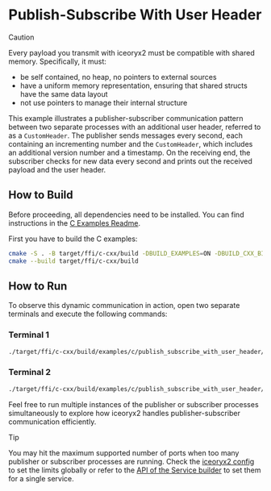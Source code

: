 # Publish-Subscribe With User Header

> [!CAUTION]
> Every payload you transmit with iceoryx2 must be compatible with shared
> memory. Specifically, it must:
>
> * be self contained, no heap, no pointers to external sources
> * have a uniform memory representation, ensuring that shared structs have the
>     same data layout
> * not use pointers to manage their internal structure

This example illustrates a publisher-subscriber communication pattern between
two separate processes with an additional user header, referred to as a
`CustomHeader`. The publisher sends messages every second, each containing an
incrementing number and the `CustomHeader`, which includes an additional version
number and a timestamp. On the receiving end, the subscriber checks for new data
every second and prints out the received payload and the user header.

## How to Build

Before proceeding, all dependencies need to be installed. You can find
instructions in the [C Examples Readme](../README.md).

First you have to build the C examples:

```sh
cmake -S . -B target/ffi/c-cxx/build -DBUILD_EXAMPLES=ON -DBUILD_CXX_BINDING=OFF
cmake --build target/ffi/c-cxx/build
```

## How to Run

To observe this dynamic communication in action, open two separate terminals and
execute the following commands:

### Terminal 1

```sh
./target/ffi/c-cxx/build/examples/c/publish_subscribe_with_user_header/example_c_with_user_header_subscriber
```

### Terminal 2

```sh
./target/ffi/c-cxx/build/examples/c/publish_subscribe_with_user_header/example_c_with_user_header_publisher
```

Feel free to run multiple instances of the publisher or subscriber processes
simultaneously to explore how iceoryx2 handles publisher-subscriber
communication efficiently.

> [!TIP]
> You may hit the maximum supported number of ports when too many publisher or
> subscriber processes are running. Check the
> [iceoryx2 config](../../../config) to set the limits globally or refer to the
> [API of the Service builder](https://docs.rs/iceoryx2/latest/iceoryx2/service/index.html)
> to set them for a single service.
